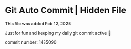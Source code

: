 # Git Auto Commit | Hidden File

This file was added Feb 12, 2025

Just for fun and keeping my daily git commit active 🤪

commit number: 1485090
